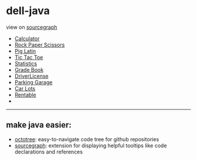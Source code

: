 # dell-java
view on [sourcegraph](https://sourcegraph.com/github.com/nntrn/dell-java@assignments)

* [Calculator](Calculator/src/Main.java)
* [Rock Paper Scissors](RockPaperScissors/src/main.java)
* [Pig Latin](PigLatin/src/Main.java)
* [Tic Tac Toe](TicTacToe/src/TicTacToe.java)
* [Statistics](Statistics/src/Main.java)
* [Grade Book](GradeBook/src/GradeBook.java)
* [DriverLicense](DriverLicense/src/DriverLicense.java)
* [Parking Garage](ParkingGarage/)
* [Car Lots](CarLot/)
* [Rentable](Rentable/)
* 
----

## make java easier:

* [octotree](https://github.com/ovity/octotree): easy-to-navigate code tree for github repositories 
* [sourcegraph](https://docs.sourcegraph.com/integration/browser_extension): extension for displaying helpful tooltips like code declarations and references
